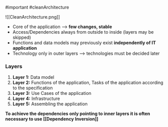 #important #cleanArchitecture

![[CleanArchitecture.png]]

- Core of the application --> **few changes, stable**
- Access/Dependencies always from outside to inside (layers may be skipped)
- Functions and data models may previously exist **independently of IT application**
- Technology only in outer layers --> technologies must be decided later
### Layers
1. **Layer 1:** Data model
2. **Layer 2:** Functions of the application, Tasks of the application according to the specification
3. **Layer 3:** Use Cases of the application
4. **Layer 4:** Infrastructure
5. **Layer 5:** Assembling the application


**To achieve the dependencies only pointing to inner layers it is often necessary to use [[Dependency Inversion]]**
